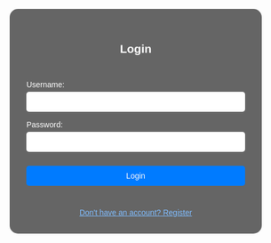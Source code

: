 <!DOCTYPE html>
<html lang="en">
<head>
  <meta charset="UTF-8" />
  <meta name="viewport" content="width=device-width, initial-scale=1" />
  <title>Login & Dashboard</title>
  <style>
    body {
      margin: 0;
      height: 100vh;
      background-image: url('https://wallpapers.com/images/hd/anime-landscape-background-12xkkc2cnstc3gp2.jpg');
      background-size: cover;
      background-repeat: no-repeat;
      background-position: center;
      font-family: Arial, sans-serif;
      color: white;
      display: flex;
      justify-content: center;
      align-items: center;
    text-align: center;
    }
    #container {
      background-color: rgba(0, 0, 0, 0.6);
      padding: 30px;
      border-radius: 15px;
      width: 90%;
      max-width: 500px;
      box-sizing: border-box;
      position: relative;
    }
    form {
      display: flex;
      flex-direction: column;
      margin-bottom: 20px;
      text-align: left;
    }
    label {
      margin-bottom: 5px;
      color: white;
    }
    .input-wrapper {
      position: relative;
      margin-bottom: 15px;
    }
    .input-wrapper input {
      width: 100%;
      padding: 10px;
      padding-right: 40px;
      font-size: 1em;
      border: none;
      border-radius: 5px;
      box-sizing: border-box;
    }
    .input-wrapper span {
      position: absolute;
      right: 10px;
      top: 50%;
      transform: translateY(-50%);
      cursor: pointer;
      user-select: none;
      color: white;
    }
    input:focus {
      outline: 2px solid #80bdff;
      background-color: #222;
      color: rgb(243, 237, 237);
    }
    button {
      padding: 10px;
      font-size: 1em;
      margin: 10px 0;
      cursor: pointer;
      background-color: #007bff;
      color: rgb(252, 248, 248);
      border: none;
      border-radius: 5px;
      transition: background-color 0.3s ease;
    }
    button:hover {
      background-color: #0056b3;
    }
    .error {
      color: #ff6b6b;
      margin-bottom: 10px;
      font-weight: bold;
    }
    .link {
      color: #80bdff;
      cursor: pointer;
      text-decoration: underline;
      margin-top: 10px;
      display: inline-block;
    }
    .btn-container {
      display: flex;
      flex-direction: column;
      align-items: center;
    }
    h2 {
      margin-bottom: 20px;
    }
    #logoutBtn {
      position: fixed;
      top: 20px;
      right: 20px;
      background-color: #dc3545;
      padding: 8px 12px;
      font-size: 1em;
      border-radius: 5px;
      border: none;
      cursor: pointer;
      color: white;
      z-index: 1000;
      transition: background-color 0.3s ease;
    }
    #logoutBtn:hover {
      background-color: #a71d2a;
    }
  </style>
</head>
<body>
  <div id="container">
    <!-- Login View -->
    <div id="loginView">
      <h2>Login</h2>
      <form id="loginForm">
        <p class="error" id="loginError"></p>
        <label for="loginUsername">Username:</label>
        <div class="input-wrapper">
          <input type="text" id="loginUsername" required />
        </div>
        <label for="loginPassword">Password:</label>
        <div class="input-wrapper">
          <input type="password" id="loginPassword" required />
          <span onclick="togglePassword('loginPassword', this)">👁️</span>
        </div>
        <button type="submit">Login</button>
      </form>
      <span class="link" id="goToRegister">Don't have an account? Register</span>
    </div>
    <!-- Register View -->
    <div id="registerView" style="display:none;">
      <h2>Register</h2>
      <form id="registerForm">
        <p class="error" id="registerError"></p>
        <label for="regUsername">Username:</label>
        <div class="input-wrapper">
          <input type="text" id="regUsername" required />
        </div>
        <label for="regPassword">Password:</label>
        <div class="input-wrapper">
          <input type="password" id="regPassword" required />
          <span onclick="togglePassword('regPassword', this)">👁️</span>
        </div>
        <button type="submit">Register</button>
      </form>
      <span class="link" id="goToLogin">Already have an account? Login</span>
    </div>
    <!-- Dashboard View -->
    <div id="dashboardView" style="display:none;">
      <h2>Dashboard</h2>
      <p>Welcome, <strong><span id="userDisplay"></span></strong>! 🎉</p>
      <div class="btn-container">
        <button onclick="goToHome()">Go to Home Page</button>
      </div>
      <button id="logoutBtn" onclick="logout()">Logout</button>
    </div>
  </div>
  <script>
    const loginView = document.getElementById('loginView');
    const registerView = document.getElementById('registerView');
    const dashboardView = document.getElementById('dashboardView');
    const loginForm = document.getElementById('loginForm');
    const registerForm = document.getElementById('registerForm');
    const loginError = document.getElementById('loginError');
    const registerError = document.getElementById('registerError');
    const goToRegister = document.getElementById('goToRegister');
    const goToLogin = document.getElementById('goToLogin');
    const userDisplay = document.getElementById('userDisplay');
    function show(view) {
      loginView.style.display = 'none';
      registerView.style.display = 'none';
      dashboardView.style.display = 'none';
      view.style.display = 'block';
    }
    goToRegister.onclick = () => {
      registerForm.reset();
      loginError.textContent = '';
      show(registerView);
    };
    goToLogin.onclick = () => {
      loginForm.reset();
      registerError.textContent = '';
      show(loginView);
    };
    registerForm.onsubmit = (e) => {
      e.preventDefault();
      const username = document.getElementById('regUsername').value.trim();
      const password = document.getElementById('regPassword').value;
      if (!username || !password) {
        registerError.textContent = 'Please fill in both fields.';
        return;
      }
      const users = JSON.parse(localStorage.getItem('users') || '{}');
      if (users[username]) {
        registerError.textContent = 'Username already exists.';
        return;
      }
      users[username] = password;
      localStorage.setItem('users', JSON.stringify(users));
      alert('Registration successful! Please log in.');
      show(loginView);
    };
    loginForm.onsubmit = (e) => {
      e.preventDefault();
      const username = document.getElementById('loginUsername').value.trim();
      const password = document.getElementById('loginPassword').value;
      const users = JSON.parse(localStorage.getItem('users') || '{}');
      if (users[username] === password) {
        localStorage.setItem('loggedInUser', username);
        userDisplay.textContent = username;
        show(dashboardView);
      } else {
        loginError.textContent = 'Invalid username or password.';
      }
    };
    function goToHome() {
      window.location.href = 'home.html';
    }
    function logout() {
      localStorage.removeItem('loggedInUser');
      show(loginView);
    }
    function togglePassword(inputId, iconElement) {
      const input = document.getElementById(inputId);
      if (input.type === 'password') {
        input.type = 'text';
        iconElement.textContent = '🙈';
      } else {
        input.type = 'password';
        iconElement.textContent = '👁️';
      }
    }
    window.onload = () => {
      const user = localStorage.getItem('loggedInUser');
      if (user) {
        userDisplay.textContent = user;
        show(dashboardView);
      } else {
        show(loginView);
      }
    };
  </script>
</body>
</html>
